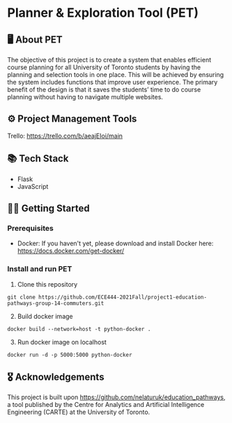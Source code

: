# Planner & Exploration Tool (PET)

## 🖥 About PET
The objective of this project is to create a system that enables efficient course planning for all University
of Toronto students by having the planning and selection tools in one place. This will be achieved by
ensuring the system includes functions that improve user experience. The primary benefit of the design
is that it saves the students’ time to do course planning without having to navigate multiple websites.

## ⚙ Project Management Tools 
Trello: https://trello.com/b/aeajEIoi/main

## 📚 Tech Stack
- Flask
- JavaScript

## 🏃‍♂️ Getting Started
### Prerequisites
- Docker: If you haven't yet, please download and install Docker here: https://docs.docker.com/get-docker/

### Install and run PET
1. Clone this repository
```
git clone https://github.com/ECE444-2021Fall/project1-education-pathways-group-14-commuters.git
```
2. Build docker image
```docker
docker build --network=host -t python-docker .
```
3. Run docker image on localhost
```
docker run -d -p 5000:5000 python-docker 
```

## 🎖 Acknowledgements
This project is built upon https://github.com/nelaturuk/education_pathways, a tool published by the Centre for Analytics and Artificial Intelligence Engineering (CARTE) at the University of Toronto. 
